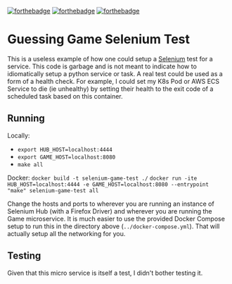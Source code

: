[![forthebadge](https://forthebadge.com/images/badges/fuck-it-ship-it.svg)](https://forthebadge.com)
[![forthebadge](https://forthebadge.com/images/badges/made-with-python.svg)](https://forthebadge.com)
[![forthebadge](https://forthebadge.com/images/badges/made-with-crayons.svg)](https://forthebadge.com)
# Guessing Game Selenium Test

This is a useless example of how one could setup a [Selenium](https://www.seleniumhq.org/) test for a service. This code is garbage and is not meant to indicate how to idiomatically setup a python service or task. A real test could be used as a form of a health check. For example, I could set my K8s Pod or AWS ECS Service to die (ie unhealthy) by setting their health to the exit code of a scheduled task based on this container. 

## Running
Locally:

- `export HUB_HOST=localhost:4444`
- `export GAME_HOST=localhost:8080`
- `make all`

Docker:
`docker build -t selenium-game-test ./` 
`docker run -ite HUB_HOST=localhost:4444 -e GAME_HOST=localhost:8080 --entrypoint "make" selenium-game-test all`

Change the hosts and ports to wherever you are running an instance of Selenium Hub (with a Firefox Driver) and wherever you are running the Game microservice. It is much easier to use the provided Docker Compose setup to run this in the directory above (`../docker-compose.yml`). That will actually setup all the networking for you. 

## Testing
Given that this micro service is itself a test, I didn't bother testing it. 